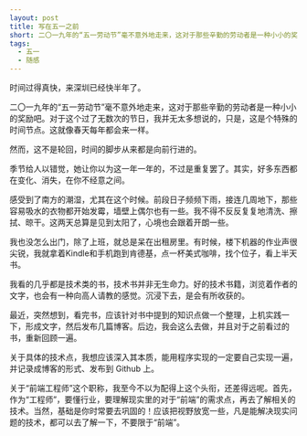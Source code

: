 ```yaml
---
layout: post
title: 写在五一之前
short: 二〇一九年的“五一劳动节”毫不意外地走来，这对于那些辛勤的劳动者是一种小小的奖励吧。对于这个过了无数次的节日，我并无太多想说的，只是，这是个特殊的时间节点。这就像春天每年都会来一样
tags:
  - 五一
  - 随感
---
```


时间过得真快，来深圳已经快半年了。

二〇一九年的“五一劳动节”毫不意外地走来，这对于那些辛勤的劳动者是一种小小的奖励吧。对于这个过了无数次的节日，我并无太多想说的，只是，这是个特殊的时间节点。这就像春天每年都会来一样。

然而，这不是轮回，时间的脚步从来都是向前行进的。

季节给人以错觉，她让你以为这一年一年的，不过是重复罢了。其实，好多东西都在变化、消失，在你不经意之间。

感受到了南方的潮湿，尤其在这个时候。前段日子频频下雨，接连几周地下，那些容易吸水的衣物都开始发霉，墙壁上偶尔也有一些。我不得不反反复复地清洗、擦拭、晾干。这两天总算是见到太阳了，心境也会跟着开朗一些。

我也没怎么出门，除了上班，就总是呆在出租房里。有时候，楼下机器的作业声很尖锐，我就拿着Kindle和手机跑到肯德基，点一杯美式咖啡，找个位子，看上半天书。

我看的几乎都是技术类的书，技术书并非无生命力。好的技术书籍，浏览着作者的文字，也会有一种向高人请教的感觉。沉浸下去，是会有所收获的。

最近，突然想到，看完书，应该针对书中提到的知识点做一个整理，上机实践一下，形成文字，然后发布几篇博客。后边，我会这么去做，并且对于之前看过的书，重新回顾一遍。

关于具体的技术点，我想应该深入其本质，能用程序实现的一定要自己实现一遍，并记录成博客的形式、发布到 Github 上。

关于“前端工程师”这个职称，我至今不以为配得上这个头衔，还差得远呢。首先，作为“工程师”，要懂行业，要理解现实里的对于“前端”的需求点，再去了解相关的技术。当然，基础是你时常要去巩固的！应该把视野放宽一些，凡是能解决现实问题的技术，都可以去了解一下，不要限于“前端”。
